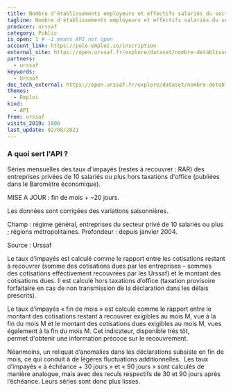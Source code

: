 ```yaml
---
title: Nombre d'établissements employeurs et effectifs salariés du secteur privé, France entière x APE (2006-2020)
tagline: Nombre d'établissements employeurs et effectifs salariés du secteur privé, France entière x APE (2006-2020)
producer: urssaf
category: Public
is_open: 1 # -1 means API not open
account_link: https://pole-emploi.io/inscription
external_site: https://open.urssaf.fr/explore/dataset/nombre-detablissements-employeurs-et-effectifs-salaries-du-secteur-prive-france-/api/
partners:
  - urssaf
keywords:
  - Urssaf
doc_tech_external: https://open.urssaf.fr/explore/dataset/nombre-detablissements-employeurs-et-effectifs-salaries-du-secteur-prive-france-/api/
themes:
  - Emploi
kind:
  - API
from: urssaf
visits_2019: 1000
last_update: 02/08/2021
---
```


### A quoi sert l'API ?

Séries mensuelles des taux d'impayés (restes à recouvrer : RAR) des entreprises privées de 10 salariés ou plus hors taxations d'office (publiées dans le Baromètre économique).

MISE A JOUR : fin de mois + ~20 jours.

Les données sont corrigées des variations saisonnières.

Champ : régime général, entreprises du secteur privé de 10 salariés ou plus ; régions métropolitaines.
Profondeur : depuis janvier 2004.

Source : Urssaf

Le taux d’impayés est calculé comme le rapport entre les cotisations restant à recouvrer (somme des cotisations dues par les entreprises – sommes des cotisations effectivement recouvrées par les Urssaf) et le montant des cotisations dues. Il est calculé hors taxations d’office (taxation provisoire forfaitaire en cas de non transmission de la déclaration dans les délais prescrits).

Le taux d’impayés « fin de mois » est calculé comme le rapport entre le montant des cotisations restant à recouvrer exigibles au mois M, vue à la fin du mois M et le montant des cotisations dues exigibles au mois M, vues également à la fin du mois M. Cet indicateur, disponible très tôt, permet d'obtenir une information précoce sur le recouvrement.

Néanmoins, un reliquat d’anomalies dans les déclarations subsiste en fin de mois, ce qui conduit à de légères fluctuations additionnelles. 
Les taux d’impayés « à échéance + 30 jours » et « 90 jours » sont calculés de manière analogue, mais avec des reculs respectifs de 30 et 90 jours après l’échéance. Leurs séries sont donc plus lisses.
